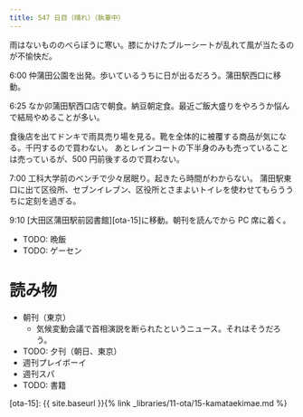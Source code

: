 ```yaml
---
title: 547 日目（晴れ）（執筆中）
---
```


雨はないもののべらぼうに寒い。膝にかけたブルーシートが乱れて風が当たるのが不愉快だ。

6:00 仲蒲田公園を出発。歩いているうちに日が出るだろう。蒲田駅西口に移動。

6:25 なか卯蒲田駅西口店で朝食。納豆朝定食。最近ご飯大盛りをやろうか悩んで結局やめることが多い。

食後店を出てドンキで雨具売り場を見る。靴を全体的に被覆する商品が気になる。千円するので買わない。
あとレインコートの下半身のみも売っていることは売っているが、500 円前後するので買わない。

7:00 工科大学前のベンチで少々居眠り。起きたら時間がわからない。
蒲田駅東口に出て区役所、セブンイレブン、区役所とさまよいトイレを使わせてもらううちに定刻を過ぎる。

9:10 [大田区蒲田駅前図書館][ota-15]に移動。朝刊を読んでから PC 席に着く。

* TODO: 晩飯
* TODO: ゲーセン

# 読み物

* 朝刊（東京）
  * 気候変動会議で首相演説を断られたというニュース。それはそうだろう。
* TODO: 夕刊（朝日、東京）
* 週刊プレイボーイ
* 週刊スパ
* TODO: 書籍

[ota-15]: {{ site.baseurl }}{% link _libraries/11-ota/15-kamataekimae.md %}
